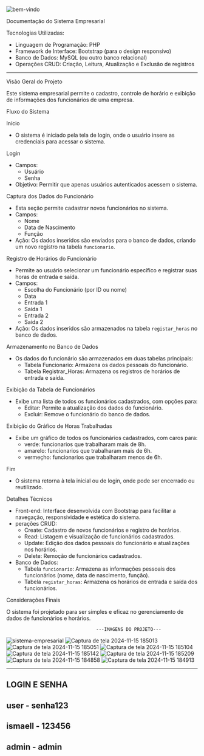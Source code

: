 ![bem-vindo](https://github.com/user-attachments/assets/f465f274-6720-4452-a2f1-d31881dbbcbe)



Documentação do Sistema Empresarial

Tecnologias Utilizadas:
- Linguagem de Programação: PHP
- Framework de Interface: Bootstrap (para o design responsivo)
- Banco de Dados: MySQL (ou outro banco relacional)
- Operações CRUD: Criação, Leitura, Atualização e Exclusão de registros

---

Visão Geral do Projeto

Este sistema empresarial permite o cadastro, controle de horário e exibição de informações dos funcionários de uma empresa.

Fluxo do Sistema

Início
   - O sistema é iniciado pela tela de login, onde o usuário insere as credenciais para acessar o sistema.

Login
   - Campos:
      - Usuário
      - Senha
   - Objetivo: Permitir que apenas usuários autenticados acessem o sistema.

Captura dos Dados do Funcionário
   - Esta seção permite cadastrar novos funcionários no sistema.
   - Campos:
      - Nome
      - Data de Nascimento
      - Função
   - Ação: Os dados inseridos são enviados para o banco de dados, criando um novo registro na tabela `funcionario`.

Registro de Horários do Funcionário
   - Permite ao usuário selecionar um funcionário específico e registrar suas horas de entrada e saída.
   - Campos:
      - Escolha do Funcionário (por ID ou nome)
      - Data
      - Entrada 1
      - Saída 1
      - Entrada 2
      - Saída 2
   - Ação: Os dados inseridos são armazenados na tabela `registar_horas` no banco de dados.

Armazenamento no Banco de Dados
   - Os dados do funcionário são armazenados em duas tabelas principais:
      - Tabela Funcionario: Armazena os dados pessoais do funcionário.
      - Tabela Registrar_Horas: Armazena os registros de horários de entrada e saída.
      
Exibição da Tabela de Funcionários
   - Exibe uma lista de todos os funcionários cadastrados, com opções para:
      - Editar: Permite a atualização dos dados do funcionário.
      - Excluir: Remove o funcionário do banco de dados.

Exibição do Gráfico de Horas Trabalhadas
   - Exibe um gráfico de todos os funcionários cadastrados, com caros para:
      - verde: funcionarios que trabalharam mais de 8h.
      - amarelo: funcionarios que trabalharam mais de 6h.
      - vermeçho: funcionarios que trabalharam menos de 6h.


Fim
   - O sistema retorna à tela inicial ou de login, onde pode ser encerrado ou reutilizado.

Detalhes Técnicos

- Front-end: Interface desenvolvida com Bootstrap para facilitar a navegação, responsividade e estética do sistema.
- perações CRUD:
  - Create: Cadastro de novos funcionários e registro de horários.
  - Read: Listagem e visualização de funcionários cadastrados.
  - Update: Edição dos dados pessoais do funcionário e atualizações nos horários.
  - Delete: Remoção de funcionários cadastrados.
- Banco de Dados:
  - Tabela `funcionario`: Armazena as informações pessoais dos funcionários (nome, data de nascimento, função).
  - Tabela `registar_horas`: Armazena os horários de entrada e saída dos funcionários.

Considerações Finais

O sistema foi projetado para ser simples e eficaz no gerenciamento de dados de funcionários e horários.

                                       
                                     ---IMAGENS DO PROJETO--- 
![sistema-empresarial](https://github.com/user-attachments/assets/4aa75b1c-dec1-45b4-9ac4-1318ae8cbce3)
![Captura de tela 2024-11-15 185013](https://github.com/user-attachments/assets/a0a03182-07ba-40fc-a016-5803f0e0c575)
![Captura de tela 2024-11-15 185051](https://github.com/user-attachments/assets/6d63d3f1-1e55-4209-9b23-420902660e0e)
![Captura de tela 2024-11-15 185104](https://github.com/user-attachments/assets/40d16b75-6012-473e-99c9-2320cbcc8532)
![Captura de tela 2024-11-15 185142](https://github.com/user-attachments/assets/db77ff62-cf74-4e8e-b378-db1c5b76fb14)
![Captura de tela 2024-11-15 185209](https://github.com/user-attachments/assets/3bc82374-830a-48b4-9df1-3c3f5ec9ec6e)
![Captura de tela 2024-11-15 184858](https://github.com/user-attachments/assets/494b6b9a-772f-4efb-9474-b6704750f845)
![Captura de tela 2024-11-15 184913](https://github.com/user-attachments/assets/c9508235-f49c-4fea-b2a9-d9dbe27fdfc7)


-------------------------
LOGIN E SENHA
-------------------------
user - senha123
-------------------------
ismaell - 123456
-------------------------
admin - admin
-------------------------
